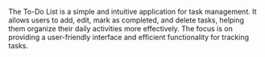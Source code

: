 The To-Do List is a simple and intuitive application for task management. It allows users to add, edit, mark as completed, and delete tasks, helping them organize their daily activities more effectively. The focus is on providing a user-friendly interface and efficient functionality for tracking tasks.
